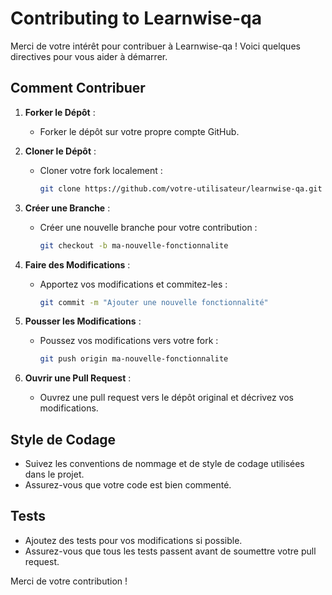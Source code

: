 # Contributing to Learnwise-qa

Merci de votre intérêt pour contribuer à Learnwise-qa ! Voici quelques directives pour vous aider à démarrer.

## Comment Contribuer

1. **Forker le Dépôt** :

   - Forker le dépôt sur votre propre compte GitHub.

2. **Cloner le Dépôt** :

   - Cloner votre fork localement :
     ```bash
     git clone https://github.com/votre-utilisateur/learnwise-qa.git
     ```

3. **Créer une Branche** :

   - Créer une nouvelle branche pour votre contribution :
     ```bash
     git checkout -b ma-nouvelle-fonctionnalite
     ```

4. **Faire des Modifications** :

   - Apportez vos modifications et commitez-les :
     ```bash
     git commit -m "Ajouter une nouvelle fonctionnalité"
     ```

5. **Pousser les Modifications** :

   - Poussez vos modifications vers votre fork :
     ```bash
     git push origin ma-nouvelle-fonctionnalite
     ```

6. **Ouvrir une Pull Request** :
   - Ouvrez une pull request vers le dépôt original et décrivez vos modifications.

## Style de Codage

- Suivez les conventions de nommage et de style de codage utilisées dans le projet.
- Assurez-vous que votre code est bien commenté.

## Tests

- Ajoutez des tests pour vos modifications si possible.
- Assurez-vous que tous les tests passent avant de soumettre votre pull request.

Merci de votre contribution !
